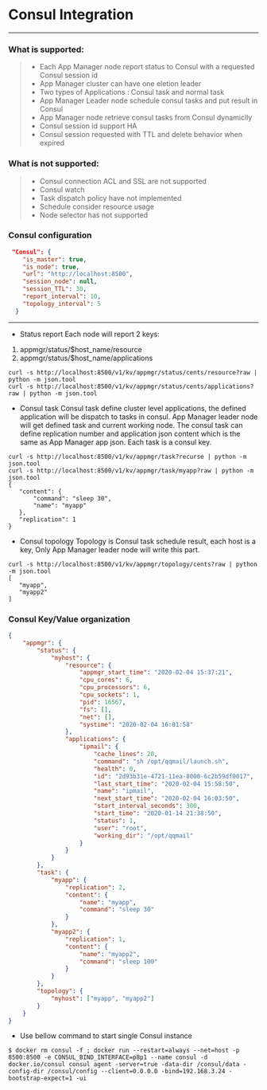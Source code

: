 # Consul Integration

------

### What is supported:

> * Each App Manager node report status to Consul with a requested Consul session id
> * App Manager cluster can have one eletion leader
> * Two types of Applications : Consul task and normal task
> * App Manager Leader node schedule consul tasks and put result in Consul
> * App Manager node retrieve consul tasks from Consul dynamiclly
> * Consul session id support HA
> * Consul session requested with TTL and delete behavior when expired

### What is **not** supported:
> * Consul connection ACL and SSL are not supported
> * Consul watch
> * Task dispatch policy have not implemented
> * Schedule consider resource usage
> * Node selector has not supported

### Consul configuration

```json
 "Consul": {
    "is_master": true,
    "is_node": true,
    "url": "http://localhost:8500",
    "session_node": null,
    "session_TTL": 30,
    "report_interval": 10,
    "topology_interval": 5
  }
```

------


- Status report
 Each node will report 2 keys:
 1. appmgr/status/$host_name/resource
 2. appmgr/status/$host_name/applications

 ```shell
 curl -s http://localhost:8500/v1/kv/appmgr/status/cents/resource?raw | python -m json.tool
 curl -s http://localhost:8500/v1/kv/appmgr/status/cents/applications?raw | python -m json.tool
 
 ```

- Consul task
 Consul task define cluster level applications, the defined application will be dispatch to tasks in consul.
 App Manager leader node will get defined task and current working node. The consul task can define replication number and 
 application json content which is the same as App Manager app json.
 Each task is a consul key.
 ```shell
 curl -s http://localhost:8500/v1/kv/appmgr/task?recurse | python -m json.tool 
 curl -s http://localhost:8500/v1/kv/appmgr/task/myapp?raw | python -m json.tool        
{
    "content": {
        "command": "sleep 30",
        "name": "myapp"
    },
    "replication": 1
}
 ```

- Consul topology
 Topology is Consul task schedule result, each host is a key, Only  App Manager leader node will write this part.

 ```shell
 curl -s http://localhost:8500/v1/kv/appmgr/topology/cents?raw | python -m json.tool  
[
    "myapp",
    "myapp2"
]
 ```

 ### Consul Key/Value organization
```json
{
	"appmgr": {
		"status": {
			"myhost": {
				"resource": {
					"appmgr_start_time": "2020-02-04 15:37:21",
					"cpu_cores": 6,
					"cpu_processors": 6,
					"cpu_sockets": 1,
					"pid": 16567,
					"fs": [],
					"net": [],
					"systime": "2020-02-04 16:01:58"
				},
				"applications": {
					"ipmail": {
						"cache_lines": 20,
						"command": "sh /opt/qqmail/launch.sh",
						"health": 0,
						"id": "2d93b31e-4721-11ea-8000-6c2b59df0017",
						"last_start_time": "2020-02-04 15:58:50",
						"name": "ipmail",
						"next_start_time": "2020-02-04 16:03:50",
						"start_interval_seconds": 300,
						"start_time": "2020-01-14 21:38:50",
						"status": 1,
						"user": "root",
						"working_dir": "/opt/qqmail"
					}
				}
			}
		},
		"task": {
			"myapp": {
				"replication": 2,
				"content": {
					"name": "myapp",
					"command": "sleep 30"
				}
			},
			"myapp2": {
				"replication": 1,
				"content": {
					"name": "myapp2",
					"command": "sleep 100"
				}
			}
		},
		"topology": {
			"myhost": ["myapp", "myapp2"]
		}
	}
}
```
 
- Use bellow command to start single Consul instance
```shell
$ docker rm consul -f ; docker run --restart=always --net=host -p 8500:8500 -e CONSUL_BIND_INTERFACE=p8p1 --name consul -d docker.io/consul consul agent -server=true -data-dir /consul/data -config-dir /consul/config --client=0.0.0.0 -bind=192.168.3.24 -bootstrap-expect=1 -ui
```